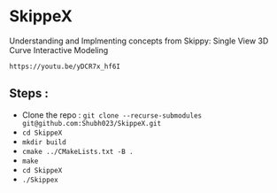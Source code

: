 # SkippeX
Understanding and Implmenting concepts from Skippy: Single View 3D Curve Interactive Modeling

```https://youtu.be/yDCR7x_hf6I```

## Steps :
- Clone the repo : ```git clone --recurse-submodules git@github.com:Shubh023/SkippeX.git```
- ```cd SkippeX```
- ```mkdir build```
- ```cmake ../CMakeLists.txt -B .```
- ```make```
- ```cd SkippeX```
- ```./Skippex```
